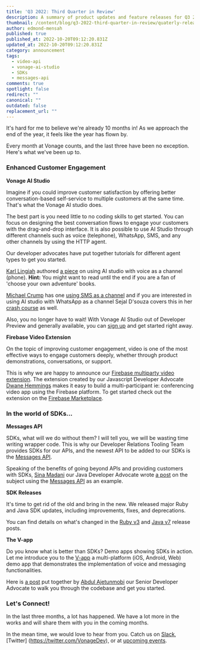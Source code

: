 ```yaml
---
title: 'Q3 2022: Third Quarter in Review'
description: A summary of product updates and feature releases for Q3 2022.
thumbnail: /content/blog/q3-2022-third-quarter-in-review/quaterly-release.png
author: edmond-mensah
published: true
published_at: 2022-10-20T09:12:20.831Z
updated_at: 2022-10-20T09:12:20.831Z
category: announcement
tags:
  - video-api
  - vonage-ai-studio
  - SDKs
  - messages-api
comments: true
spotlight: false
redirect: ""
canonical: ""
outdated: false
replacement_url: ""
---
```


It's hard for me to believe we're already 10 months in! As we approach the end of the year, it feels like the year has flown by.

Every month at Vonage counts, and the last three have been no exception. Here's what we've been up to.

### Enhanced Customer Engagement

**Vonage AI Studio**

Imagine if you could improve customer satisfaction by offering better conversation-based self-service to multiple customers at the same time. That's what the Vonage AI studio does.

The best part is you need little to no coding skills to get started. You can focus on designing the best conversation flows to engage your customers with the drag-and-drop interface. It is also possible to use AI Studio through different channels such as voice (telephone), WhatsApp, SMS, and any other channels by using the HTTP agent.

Our developer advocates have put together tutorials for different agent types to get you started.

[Karl Lingiah](https://developer.vonage.com/blog/authors/karl-lingiah) authored [a piece](https://developer.vonage.com/blog/22/08/02/choose-your-own-adventure-with-vonage-ai-studio) on using AI studio with voice as a channel (phone). **Hint:** You might want to read until the end if you are a fan of 'choose your own adventure' books.

[Michael Crump](https://developer.vonage.com/blog/authors/michael-crump) has one [using SMS as a channel](https://developer.vonage.com/blog/22/09/13/if-you-can-point-and-click-then-you-can-make-a-conversational-ai) and if you are interested in using AI studio with WhatsApp as a channel  Sejal D'souza covers this in her [crash course](https://developer.vonage.com/blog/22/09/01/crash-course-create-virtual-agents-for-whatsapp-with-vonage-ai-studio) as well.

Also, you no longer have to wait! With Vonage AI Studio out of Developer Preview and generally available, you can [sign up](https://studio.ai.vonage.com/) and get started right away.

**Firebase Video Extension**

On the topic of improving customer engagement, video is one of the most effective ways to engage customers deeply, whether through product demonstrations, conversations, or support.

This is why we are happy to announce our [Firebase multiparty video extension](https://extensions.dev/extensions/vonage/firestore-vonage-video-express). The extension created by our Javascript Developer Advocate [Dwane Hemmings](https://developer.vonage.com/blog/authors/dwanehemmings) makes it easy to build a multi-participant ie: conferencing video app using the Firebase platform. To get started check out the extension on the [Firebase Marketplace](https://extensions.dev/extensions/vonage/firestore-vonage-video-express).

### In the world of SDKs…

**Messages API**

SDKs, what will we do without them? I will tell you, we will be wasting time writing wrapper code. This is why our Developer Relations Tooling Team provides SDKs for our APIs, and the newest API to be added to our SDKs is the [Messages API](https://developer.vonage.com/blog/22/07/05/the-vonage-messages-api-is-now-in-our-server-sdks).

Speaking of the benefits of going beyond APIs and providing customers with SDKs, [Sina Madani](https://developer.vonage.com/blog/authors/sina-madani) our Java Developer Advocate wrote [a post](https://developer.vonage.com/blog/22/08/04/how-an-sdk-can-add-value-to-rest-apis) on the subject using the [Messages API](https://developer.vonage.com/messages/overview) as an example.

**SDK Releases**

It's time to get rid of the old and bring in the new. We released major Ruby and Java SDK updates, including improvements, fixes, and deprecations.


You can find details on what's changed in the [Ruby v3](https://developer.vonage.com/blog/22/08/08/announcing-python-sdk-version-v3) and [Java v7](https://developer.vonage.com/blog/22/08/22/announcing-the-vonage-java-sdk-v7-0-0) release posts.

**The V-app**

Do you know what is better than SDKs? Demo apps showing SDKs in action. Let me introduce you to the [V-app](https://github.com/nexmo-community/clientsdk-the-v-app) a multi-platform (iOS, Android, Web) demo app that demonstrates the implementation of voice and messaging functionalities.

Here is [a post](https://developer.vonage.com/blog/22/08/25/introducing-the-vonage-client-sdk-v-app-demo-projects
) put together by [Abdul Ajetunmobi](https://developer.vonage.com/blog/authors/abdul-ajetunmobi) our Senior Developer Advocate to walk you through the codebase and get you started.

### Let's Connect!
In the last three months, a lot has happened. We have a lot more in the works and will share them with you in the coming months.

In the mean time, we would love to hear from you.
Catch us on [Slack](https://developer.vonage.com/community/slack), [Twitter] (https://twitter.com/VonageDev), or at [upcoming events](https://developer.vonage.com/community).
